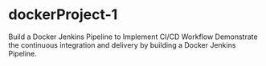 # dockerProject-1
Build a Docker Jenkins Pipeline to Implement CI/CD Workflow
Demonstrate the continuous integration and delivery by building a Docker Jenkins Pipeline.
